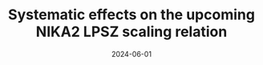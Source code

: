 ---
title: "Systematic effects on the upcoming NIKA2 LPSZ scaling relation"
collection: "publications"
category: "co_procs"
permalink: /publications/2024EPJWC29300032M
link: https://ui.adsabs.harvard.edu/abs/2024EPJWC.29300032M/abstract
date: 2024-06-01
venue: "mm Universe 2023 - Observing the Universe at mm Wavelengths"
citation: "Kramer, C., Adam, R., Ade, P., et al. (2024), mm Universe 2023 - Observing the Universe at mm Wavelengths, 293, 00027."
---